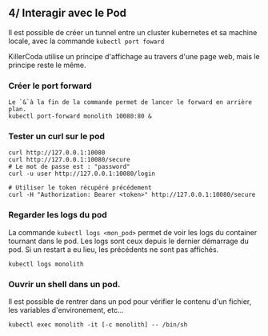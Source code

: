 ## 4/ Interagir avec le Pod
Il est possible de créer un tunnel entre un cluster kubernetes et sa machine locale, avec la commande `kubectl port foward`

KillerCoda utilise un principe d'affichage au travers d'une page web, mais le principe reste le même.

### Créer le port forward
```
Le `&`à la fin de la commande permet de lancer le forward en arrière plan.
kubectl port-forward monolith 10080:80 &
```

### Tester un curl sur le pod
```
curl http://127.0.0.1:10080
curl http://127.0.0.1:10080/secure
# Le mot de passe est : "password"
curl -u user http://127.0.0.1:10080/login

# Utiliser le token récupéré précédement
curl -H "Authorization: Bearer <token>" http://127.0.0.1:10080/secure
```

### Regarder les logs du pod
La commande `kubectl logs <mon_pod>` permet de voir les logs du container tournant dans le pod. Les logs sont ceux depuis le dernier démarrage du pod. Si un restart a eu lieu, les précédents ne sont pas affichés.
```
kubectl logs monolith
```

### Ouvrir un shell dans un pod.
Il est possible de rentrer dans un pod pour vérifier le contenu d'un fichier, les variables d'environement, etc...
```
kubectl exec monolith -it [-c monolith] -- /bin/sh
```